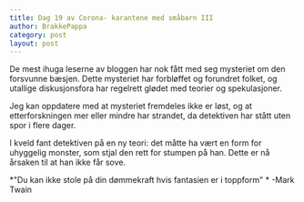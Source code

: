 ```yaml
---
title: Dag 19 av Corona- karantene med småbarn III
author: BrakkePappa
category: post
layout: post
---
```



De mest ihuga leserne av bloggen har nok fått med seg mysteriet om den forsvunne bæsjen. 
Dette mysteriet har forbløffet og forundret folket, og utallige diskusjonsfora har regelrett glødet med teorier og spekulasjoner.

Jeg kan oppdatere med at mysteriet fremdeles ikke er løst, og at etterforskningen mer eller mindre har strandet, da detektiven har stått uten spor i flere dager.

I kveld fant detektiven på en ny teori: det måtte ha vært en form for uhyggelig monster, som stjal den rett for stumpen på han.
Dette er nå årsaken til at han ikke får sove.

*"Du kan ikke stole på din dømmekraft hvis fantasien er i toppform" *
-Mark Twain
